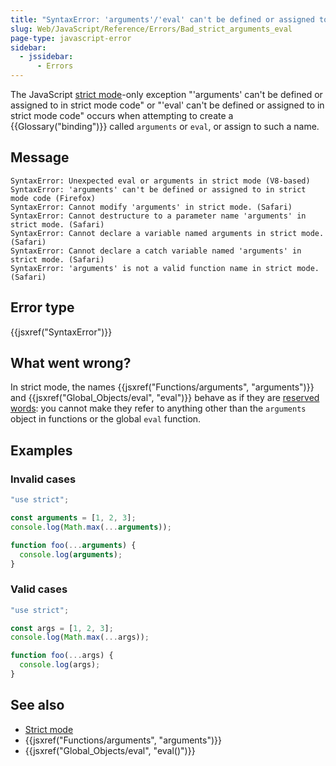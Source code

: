 ```yaml
---
title: "SyntaxError: 'arguments'/'eval' can't be defined or assigned to in strict mode code"
slug: Web/JavaScript/Reference/Errors/Bad_strict_arguments_eval
page-type: javascript-error
sidebar:
  - jssidebar:
      - Errors
---
```


The JavaScript [strict mode](/en-US/docs/Web/JavaScript/Reference/Strict_mode)-only exception "'arguments' can't be defined or assigned to in strict mode code" or "'eval' can't be defined or assigned to in strict mode code" occurs when attempting to create a {{Glossary("binding")}} called `arguments` or `eval`, or assign to such a name.

## Message

```plain
SyntaxError: Unexpected eval or arguments in strict mode (V8-based)
SyntaxError: 'arguments' can't be defined or assigned to in strict mode code (Firefox)
SyntaxError: Cannot modify 'arguments' in strict mode. (Safari)
SyntaxError: Cannot destructure to a parameter name 'arguments' in strict mode. (Safari)
SyntaxError: Cannot declare a variable named arguments in strict mode. (Safari)
SyntaxError: Cannot declare a catch variable named 'arguments' in strict mode. (Safari)
SyntaxError: 'arguments' is not a valid function name in strict mode. (Safari)
```

## Error type

{{jsxref("SyntaxError")}}

## What went wrong?

In strict mode, the names {{jsxref("Functions/arguments", "arguments")}} and {{jsxref("Global_Objects/eval", "eval")}} behave as if they are [reserved words](/en-US/docs/Web/JavaScript/Reference/Lexical_grammar#reserved_words): you cannot make they refer to anything other than the `arguments` object in functions or the global `eval` function.

## Examples

### Invalid cases

```js example-bad
"use strict";

const arguments = [1, 2, 3];
console.log(Math.max(...arguments));

function foo(...arguments) {
  console.log(arguments);
}
```

### Valid cases

```js example-good
"use strict";

const args = [1, 2, 3];
console.log(Math.max(...args));

function foo(...args) {
  console.log(args);
}
```

## See also

- [Strict mode](/en-US/docs/Web/JavaScript/Reference/Strict_mode)
- {{jsxref("Functions/arguments", "arguments")}}
- {{jsxref("Global_Objects/eval", "eval()")}}
